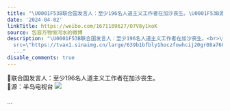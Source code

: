 ```yaml
---
title: "\U0001F53B联合国发言人：至少196名人道主义工作者在加沙丧生。\U0001F53B源：半岛电视台 [图片]"
date: '2024-04-02'
linkTitle: https://weibo.com/1671109627/O7V8y1koK
source: 包容万物恒河水的微博
description: "\U0001F53B联合国发言人：至少196名人道主义工作者在加沙丧生。<br>\U0001F53B源：半岛电视台 <img style=\"\"
  src=\"https://tvax1.sinaimg.cn/large/639b1bfbly1hoczfowhcij20gr08a760.jpg\" referrerpolicy=\"no-referrer\"><br><br>
  ..."
disable_comments: true
---
```

🔻联合国发言人：至少196名人道主义工作者在加沙丧生。<br>🔻源：半岛电视台 <img style="" src="https://tvax1.sinaimg.cn/large/639b1bfbly1hoczfowhcij20gr08a760.jpg" referrerpolicy="no-referrer"><br><br> ...